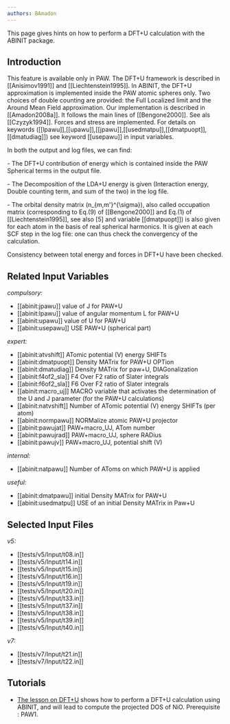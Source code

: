```yaml
---
authors: BAmadon
---
```

<!--
This file is automatically generated by mksite.py. All changes will be lost.
Change the input yaml files or the python code
-->

This page gives hints on how to perform a DFT+U calculation with the ABINIT package.

## Introduction

This feature is available only in PAW. The DFT+U framework is described in
[[Anisimov1991]] and [[Liechtenstein1995]]. In ABINIT, the DFT+U approximation
is implemented inside the PAW atomic spheres only. Two choices of double
counting are provided: the Full Localized limit and the Around Mean Field
approximation. Our implementation is described in [[Amadon2008a]]. It follows
the main lines of [[Bengone2000]]. See als [[Czyzyk1994]]. Forces and stress
are implemented. For details on keywords
([[lpawu]],[[upawu]],[[jpawu]],[[usedmatpu]],[[dmatpuopt]],[[dmatudiag]]) see
keyword [[usepawu]] in input variables.

In both the output and log files, we can find:

\- The DFT+U contribution of energy which is contained inside the PAW
Spherical terms in the output file.

\- The Decomposition of the LDA+U energy is given (Interaction energy, Double
counting term, and sum of the two) in the log file.

\- The orbital density matrix (n_{m,m'}^{\sigma}), also called occupation
matrix (corresponding to Eq.(9) of [[Bengone2000]] and Eq.(1) of
[[Liechtenstein1995]], see also [5] and variable [[dmatpuopt]]) is also given
for each atom in the basis of real spherical harmonics. It is given at each
SCF step in the log file: one can thus check the convergency of the
calculation.

Consistency between total energy and forces in DFT+U have been checked.



## Related Input Variables

*compulsory:*

- [[abinit:jpawu]]  value of J for PAW+U
- [[abinit:lpawu]]  value of angular momentum L for PAW+U
- [[abinit:upawu]]  value of U for PAW+U
- [[abinit:usepawu]]  USE PAW+U (spherical part)
 
*expert:*

- [[abinit:atvshift]]  ATomic potential (V) energy SHIFTs
- [[abinit:dmatpuopt]]  Density MATrix for PAW+U OPTion
- [[abinit:dmatudiag]]  Density MATrix for paw+U, DIAGonalization
- [[abinit:f4of2_sla]]  F4 Over F2 ratio of Slater integrals
- [[abinit:f6of2_sla]]  F6 Over F2 ratio of Slater integrals
- [[abinit:macro_uj]]  MACRO variable that activates the determination of the U and J parameter (for the PAW+U calculations)
- [[abinit:natvshift]]  Number of ATomic potential (V) energy SHIFTs (per atom)
- [[abinit:normpawu]]  NORMalize atomic PAW+U projector
- [[abinit:pawujat]]  PAW+macro_UJ, ATom number
- [[abinit:pawujrad]]  PAW+macro_UJ, sphere RADius
- [[abinit:pawujv]]  PAW+macro_UJ, potential shift (V)
 
*internal:*

- [[abinit:natpawu]]  Number of AToms on which PAW+U is applied
 
*useful:*

- [[abinit:dmatpawu]]  initial Density MATrix for PAW+U
- [[abinit:usedmatpu]]  USE of an initial Density MATrix in Paw+U
 

## Selected Input Files

*v5:*

- [[tests/v5/Input/t08.in]]
- [[tests/v5/Input/t14.in]]
- [[tests/v5/Input/t15.in]]
- [[tests/v5/Input/t16.in]]
- [[tests/v5/Input/t19.in]]
- [[tests/v5/Input/t20.in]]
- [[tests/v5/Input/t33.in]]
- [[tests/v5/Input/t37.in]]
- [[tests/v5/Input/t38.in]]
- [[tests/v5/Input/t39.in]]
- [[tests/v5/Input/t40.in]]
 
*v7:*

- [[tests/v7/Input/t21.in]]
- [[tests/v7/Input/t22.in]]
 

## Tutorials

* [The lesson on DFT+U](../../tutorial/generated_files/lesson_dftu.html) shows how to perform a DFT+U calculation using ABINIT, and will lead to compute the projected DOS of NiO. Prerequisite : PAW1.

